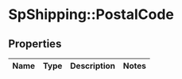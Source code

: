 # SpShipping::PostalCode

## Properties
Name | Type | Description | Notes
------------ | ------------- | ------------- | -------------

